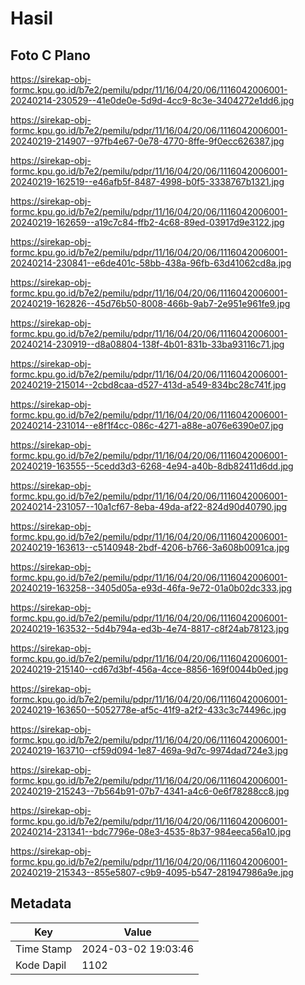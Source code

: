 # Hasil

## Foto C Plano

https://sirekap-obj-formc.kpu.go.id/b7e2/pemilu/pdpr/11/16/04/20/06/1116042006001-20240214-230529--41e0de0e-5d9d-4cc9-8c3e-3404272e1dd6.jpg

https://sirekap-obj-formc.kpu.go.id/b7e2/pemilu/pdpr/11/16/04/20/06/1116042006001-20240219-214907--97fb4e67-0e78-4770-8ffe-9f0ecc626387.jpg

https://sirekap-obj-formc.kpu.go.id/b7e2/pemilu/pdpr/11/16/04/20/06/1116042006001-20240219-162519--e46afb5f-8487-4998-b0f5-3338767b1321.jpg

https://sirekap-obj-formc.kpu.go.id/b7e2/pemilu/pdpr/11/16/04/20/06/1116042006001-20240219-162659--a19c7c84-ffb2-4c68-89ed-03917d9e3122.jpg

https://sirekap-obj-formc.kpu.go.id/b7e2/pemilu/pdpr/11/16/04/20/06/1116042006001-20240214-230841--e6de401c-58bb-438a-96fb-63d41062cd8a.jpg

https://sirekap-obj-formc.kpu.go.id/b7e2/pemilu/pdpr/11/16/04/20/06/1116042006001-20240219-162826--45d76b50-8008-466b-9ab7-2e951e961fe9.jpg

https://sirekap-obj-formc.kpu.go.id/b7e2/pemilu/pdpr/11/16/04/20/06/1116042006001-20240214-230919--d8a08804-138f-4b01-831b-33ba93116c71.jpg

https://sirekap-obj-formc.kpu.go.id/b7e2/pemilu/pdpr/11/16/04/20/06/1116042006001-20240219-215014--2cbd8caa-d527-413d-a549-834bc28c741f.jpg

https://sirekap-obj-formc.kpu.go.id/b7e2/pemilu/pdpr/11/16/04/20/06/1116042006001-20240214-231014--e8f1f4cc-086c-4271-a88e-a076e6390e07.jpg

https://sirekap-obj-formc.kpu.go.id/b7e2/pemilu/pdpr/11/16/04/20/06/1116042006001-20240219-163555--5cedd3d3-6268-4e94-a40b-8db82411d6dd.jpg

https://sirekap-obj-formc.kpu.go.id/b7e2/pemilu/pdpr/11/16/04/20/06/1116042006001-20240214-231057--10a1cf67-8eba-49da-af22-824d90d40790.jpg

https://sirekap-obj-formc.kpu.go.id/b7e2/pemilu/pdpr/11/16/04/20/06/1116042006001-20240219-163613--c5140948-2bdf-4206-b766-3a608b0091ca.jpg

https://sirekap-obj-formc.kpu.go.id/b7e2/pemilu/pdpr/11/16/04/20/06/1116042006001-20240219-163258--3405d05a-e93d-46fa-9e72-01a0b02dc333.jpg

https://sirekap-obj-formc.kpu.go.id/b7e2/pemilu/pdpr/11/16/04/20/06/1116042006001-20240219-163532--5d4b794a-ed3b-4e74-8817-c8f24ab78123.jpg

https://sirekap-obj-formc.kpu.go.id/b7e2/pemilu/pdpr/11/16/04/20/06/1116042006001-20240219-215140--cd67d3bf-456a-4cce-8856-169f0044b0ed.jpg

https://sirekap-obj-formc.kpu.go.id/b7e2/pemilu/pdpr/11/16/04/20/06/1116042006001-20240219-163650--5052778e-af5c-41f9-a2f2-433c3c74496c.jpg

https://sirekap-obj-formc.kpu.go.id/b7e2/pemilu/pdpr/11/16/04/20/06/1116042006001-20240219-163710--cf59d094-1e87-469a-9d7c-9974dad724e3.jpg

https://sirekap-obj-formc.kpu.go.id/b7e2/pemilu/pdpr/11/16/04/20/06/1116042006001-20240219-215243--7b564b91-07b7-4341-a4c6-0e6f78288cc8.jpg

https://sirekap-obj-formc.kpu.go.id/b7e2/pemilu/pdpr/11/16/04/20/06/1116042006001-20240214-231341--bdc7796e-08e3-4535-8b37-984eeca56a10.jpg

https://sirekap-obj-formc.kpu.go.id/b7e2/pemilu/pdpr/11/16/04/20/06/1116042006001-20240219-215343--855e5807-c9b9-4095-b547-281947986a9e.jpg


## Metadata

| Key        | Value               |
| ---------- | ------------------- |
| Time Stamp | 2024-03-02 19:03:46 |
| Kode Dapil | 1102                |



